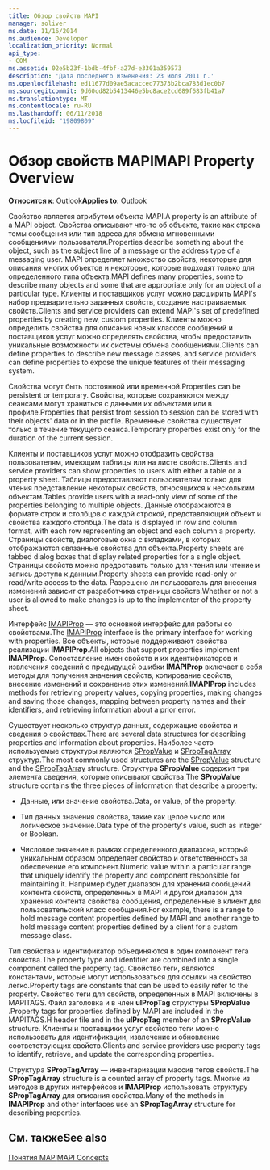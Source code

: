 ```yaml
---
title: Обзор свойств MAPI
manager: soliver
ms.date: 11/16/2014
ms.audience: Developer
localization_priority: Normal
api_type:
- COM
ms.assetid: 02e5b23f-1bdb-4fbf-a27d-e3301a359573
description: 'Дата последнего изменения: 23 июля 2011 г.'
ms.openlocfilehash: ed11677d09ae5acacced77373b2bca783d1ec0b7
ms.sourcegitcommit: 9d60cd82b5413446e5bc8ace2cd689f683fb41a7
ms.translationtype: MT
ms.contentlocale: ru-RU
ms.lasthandoff: 06/11/2018
ms.locfileid: "19809809"
---
```

# <a name="mapi-property-overview"></a><span data-ttu-id="f2e20-103">Обзор свойств MAPI</span><span class="sxs-lookup"><span data-stu-id="f2e20-103">MAPI Property Overview</span></span>

  
  
<span data-ttu-id="f2e20-104">**Относится к**: Outlook</span><span class="sxs-lookup"><span data-stu-id="f2e20-104">**Applies to**: Outlook</span></span> 
  
<span data-ttu-id="f2e20-105">Свойство является атрибутом объекта MAPI.</span><span class="sxs-lookup"><span data-stu-id="f2e20-105">A property is an attribute of a MAPI object.</span></span> <span data-ttu-id="f2e20-106">Свойства описывают что-то об объекте, такие как строка темы сообщения или тип адреса для обмена мгновенными сообщениями пользователя.</span><span class="sxs-lookup"><span data-stu-id="f2e20-106">Properties describe something about the object, such as the subject line of a message or the address type of a messaging user.</span></span> <span data-ttu-id="f2e20-107">MAPI определяет множество свойств, некоторые для описания многих объектов и некоторые, которые подходят только для определенного типа объекта.</span><span class="sxs-lookup"><span data-stu-id="f2e20-107">MAPI defines many properties, some to describe many objects and some that are appropriate only for an object of a particular type.</span></span> <span data-ttu-id="f2e20-108">Клиенты и поставщиков услуг можно расширить MAPI's набор предварительно заданных свойств, создание настраиваемых свойств.</span><span class="sxs-lookup"><span data-stu-id="f2e20-108">Clients and service providers can extend MAPI's set of predefined properties by creating new, custom properties.</span></span> <span data-ttu-id="f2e20-109">Клиенты можно определить свойства для описания новых классов сообщений и поставщиков услуг можно определять свойства, чтобы предоставить уникальные возможности их системы обмена сообщениями.</span><span class="sxs-lookup"><span data-stu-id="f2e20-109">Clients can define properties to describe new message classes, and service providers can define properties to expose the unique features of their messaging system.</span></span>
  
<span data-ttu-id="f2e20-110">Свойства могут быть постоянной или временной.</span><span class="sxs-lookup"><span data-stu-id="f2e20-110">Properties can be persistent or temporary.</span></span> <span data-ttu-id="f2e20-111">Свойства, которые сохраняются между сеансами могут храниться с данными их объектами или в профиле.</span><span class="sxs-lookup"><span data-stu-id="f2e20-111">Properties that persist from session to session can be stored with their objects' data or in the profile.</span></span> <span data-ttu-id="f2e20-112">Временные свойства существует только в течение текущего сеанса.</span><span class="sxs-lookup"><span data-stu-id="f2e20-112">Temporary properties exist only for the duration of the current session.</span></span> 
  
<span data-ttu-id="f2e20-113">Клиенты и поставщиков услуг можно отобразить свойства пользователям, имеющим таблицы или на листе свойств.</span><span class="sxs-lookup"><span data-stu-id="f2e20-113">Clients and service providers can show properties to users with either a table or a property sheet.</span></span> <span data-ttu-id="f2e20-114">Таблицы предоставляют пользователям только для чтения представление некоторых свойств, относящихся к нескольким объектам.</span><span class="sxs-lookup"><span data-stu-id="f2e20-114">Tables provide users with a read-only view of some of the properties belonging to multiple objects.</span></span> <span data-ttu-id="f2e20-115">Данные отображаются в формате строк и столбцов с каждой строкой, представляющий объект и свойства каждого столбца.</span><span class="sxs-lookup"><span data-stu-id="f2e20-115">The data is displayed in row and column format, with each row representing an object and each column a property.</span></span> <span data-ttu-id="f2e20-116">Страницы свойств, диалоговые окна с вкладками, в которых отображаются связанные свойства для объекта.</span><span class="sxs-lookup"><span data-stu-id="f2e20-116">Property sheets are tabbed dialog boxes that display related properties for a single object.</span></span> <span data-ttu-id="f2e20-117">Страницы свойств можно предоставить только для чтения или чтение и запись доступа к данным.</span><span class="sxs-lookup"><span data-stu-id="f2e20-117">Property sheets can provide read-only or read/write access to the data.</span></span> <span data-ttu-id="f2e20-118">Разрешено ли пользователь для внесения изменений зависит от разработчика страницы свойств.</span><span class="sxs-lookup"><span data-stu-id="f2e20-118">Whether or not a user is allowed to make changes is up to the implementer of the property sheet.</span></span>
  
<span data-ttu-id="f2e20-119">Интерфейс [IMAPIProp](imapipropiunknown.md) — это основной интерфейс для работы со свойствами.</span><span class="sxs-lookup"><span data-stu-id="f2e20-119">The [IMAPIProp](imapipropiunknown.md) interface is the primary interface for working with properties.</span></span> <span data-ttu-id="f2e20-120">Все объекты, которые поддерживают свойства реализации **IMAPIProp**.</span><span class="sxs-lookup"><span data-stu-id="f2e20-120">All objects that support properties implement **IMAPIProp**.</span></span> <span data-ttu-id="f2e20-121">Сопоставление имен свойств и их идентификаторов и извлечения сведений о предыдущей ошибки **IMAPIProp** включает в себя методы для получения значения свойств, копирование свойств, внесение изменений и сохранение этих изменений.</span><span class="sxs-lookup"><span data-stu-id="f2e20-121">**IMAPIProp** includes methods for retrieving property values, copying properties, making changes and saving those changes, mapping between property names and their identifiers, and retrieving information about a prior error.</span></span> 
  
<span data-ttu-id="f2e20-122">Существует несколько структур данных, содержащие свойства и сведения о свойствах.</span><span class="sxs-lookup"><span data-stu-id="f2e20-122">There are several data structures for describing properties and information about properties.</span></span> <span data-ttu-id="f2e20-123">Наиболее часто используемые структуры являются [SPropValue](spropvalue.md) и [SPropTagArray](sproptagarray.md) структур.</span><span class="sxs-lookup"><span data-stu-id="f2e20-123">The most commonly used structures are the [SPropValue](spropvalue.md) structure and the [SPropTagArray](sproptagarray.md) structure.</span></span> <span data-ttu-id="f2e20-124">Структура **SPropValue** содержит три элемента сведения, которые описывают свойства:</span><span class="sxs-lookup"><span data-stu-id="f2e20-124">The **SPropValue** structure contains the three pieces of information that describe a property:</span></span> 
  
- <span data-ttu-id="f2e20-125">Данные, или значение свойства.</span><span class="sxs-lookup"><span data-stu-id="f2e20-125">Data, or value, of the property.</span></span>
    
- <span data-ttu-id="f2e20-126">Тип данных значения свойства, такие как целое число или логическое значение.</span><span class="sxs-lookup"><span data-stu-id="f2e20-126">Data type of the property's value, such as integer or Boolean.</span></span> 
    
- <span data-ttu-id="f2e20-127">Числовое значение в рамках определенного диапазона, который уникальным образом определяет свойство и ответственность за обеспечение его компонент.</span><span class="sxs-lookup"><span data-stu-id="f2e20-127">Numeric value within a particular range that uniquely identify the property and component responsible for maintaining it.</span></span> <span data-ttu-id="f2e20-128">Например будет диапазон для хранения сообщений контента свойств, определенных в MAPI и другой диапазон для хранения контента свойства сообщения, определенные в клиент для пользовательский класс сообщения.</span><span class="sxs-lookup"><span data-stu-id="f2e20-128">For example, there is a range to hold message content properties defined by MAPI and another range to hold message content properties defined by a client for a custom message class.</span></span> 
    
<span data-ttu-id="f2e20-129">Тип свойства и идентификатор объединяются в один компонент тега свойства.</span><span class="sxs-lookup"><span data-stu-id="f2e20-129">The property type and identifier are combined into a single component called the property tag.</span></span> <span data-ttu-id="f2e20-130">Свойство теги, являются константами, которые могут использоваться для ссылки на свойство легко.</span><span class="sxs-lookup"><span data-stu-id="f2e20-130">Property tags are constants that can be used to easily refer to the property.</span></span> <span data-ttu-id="f2e20-131">Свойство теги для свойств, определенных в MAPI включены в MAPITAGS. Файл заголовка и в член **ulPropTag** структуры **SPropValue** .</span><span class="sxs-lookup"><span data-stu-id="f2e20-131">Property tags for properties defined by MAPI are included in the MAPITAGS.H header file and in the **ulPropTag** member of an **SPropValue** structure.</span></span> <span data-ttu-id="f2e20-132">Клиенты и поставщики услуг свойство теги можно использовать для идентификации, извлечение и обновление соответствующих свойств.</span><span class="sxs-lookup"><span data-stu-id="f2e20-132">Clients and service providers use property tags to identify, retrieve, and update the corresponding properties.</span></span> 
  
<span data-ttu-id="f2e20-133">Структура **SPropTagArray** — инвентаризации массив тегов свойств.</span><span class="sxs-lookup"><span data-stu-id="f2e20-133">The **SPropTagArray** structure is a counted array of property tags.</span></span> <span data-ttu-id="f2e20-134">Многие из методов в других интерфейсов и **IMAPIProp** использовать структуру **SPropTagArray** для описания свойства.</span><span class="sxs-lookup"><span data-stu-id="f2e20-134">Many of the methods in **IMAPIProp** and other interfaces use an **SPropTagArray** structure for describing properties.</span></span> 
  
## <a name="see-also"></a><span data-ttu-id="f2e20-135">См. также</span><span class="sxs-lookup"><span data-stu-id="f2e20-135">See also</span></span>



[<span data-ttu-id="f2e20-136">Понятия MAPI</span><span class="sxs-lookup"><span data-stu-id="f2e20-136">MAPI Concepts</span></span>](mapi-concepts.md)

